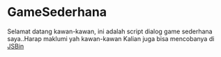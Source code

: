 # GameSederhana
Selamat datang kawan-kawan, ini adalah script dialog game sederhana saya..Harap maklumi yah kawan-kawan
Kalian juga bisa mencobanya di [JSBin](https://jsbin.com/quhohac/edit?js,output)
